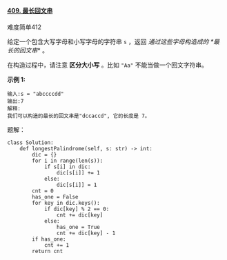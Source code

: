 #### [409. 最长回文串](https://leetcode-cn.com/problems/longest-palindrome/)

难度简单412

给定一个包含大写字母和小写字母的字符串 `s` ，返回 *通过这些字母构造成的 \**最长的回文串*** 。

在构造过程中，请注意 **区分大小写** 。比如 `"Aa"` 不能当做一个回文字符串。

 

**示例 1:**

```
输入:s = "abccccdd"
输出:7
解释:
我们可以构造的最长的回文串是"dccaccd", 它的长度是 7。
```



题解：

```
class Solution:
    def longestPalindrome(self, s: str) -> int:
        dic = {}
        for i in range(len(s)):
            if s[i] in dic:
                dic[s[i]] += 1
            else:
                dic[s[i]] = 1
        cnt = 0
        has_one = False
        for key in dic.keys():
            if dic[key] % 2 == 0:
                cnt += dic[key]
            else:
                has_one = True
                cnt += dic[key] - 1
        if has_one:
            cnt += 1
        return cnt
```

